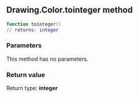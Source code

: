 ## Drawing.Color.tointeger method


```lua
function tointeger()
// returns: integer
```


### Parameters

This method has no parameters.

### Return value

Return type: **integer**

